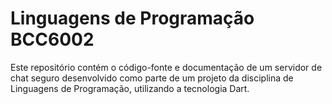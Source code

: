 # Linguagens de Programação BCC6002

Este repositório contém o código-fonte e documentação de um servidor de chat seguro desenvolvido como parte de um projeto da disciplina de Linguagens de Programação, utilizando a tecnologia Dart.
